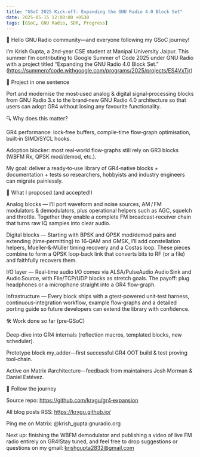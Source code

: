 ```yaml
---
title: "GSoC 2025 Kick‑off: Expanding the GNU Radio 4.0 Block Set"
date: 2025-05-15 12:00:00 +0530
tags: [GSoC, GNU Radio, SDR, Progress]
---
```


👋 Hello GNU Radio community—and everyone following my GSoC journey!

I’m Krish Gupta, a 2nd‑year CSE student at Manipal University Jaipur. This summer I’m contributing to Google Summer of Code 2025 under GNU Radio with a project titled “Expanding the GNU Radio 4.0 Block Set.”
(https://summerofcode.withgoogle.com/programs/2025/projects/ES4VxTjr)

🚀 Project in one sentence

Port and modernise the most‑used analog & digital signal‑processing blocks from GNU Radio 3.x to the brand‑new GNU Radio 4.0 architecture so that users can adopt GR4 without losing any favourite functionality.

🔍 Why does this matter?

GR4 performance: lock‑free buffers, compile‑time flow‑graph optimisation, built‑in SIMD/SYCL hooks.

Adoption blocker: most real‑world flow‑graphs still rely on GR3 blocks (WBFM Rx, QPSK mod/demod, etc.).

My goal: deliver a ready‑to‑use library of GR4‑native blocks + documentation + tests so researchers, hobbyists and industry engineers can migrate painlessly.

📝 What I proposed (and accepted!)

Analog blocks — I’ll port waveform and noise sources, AM / FM modulators & demodulators, plus operational helpers such as AGC, squelch and throttle. Together they enable a complete FM broadcast‑receiver chain that turns raw IQ samples into clear audio.

Digital blocks — Starting with BPSK and QPSK mod/demod pairs and extending (time‑permitting) to 16‑QAM and GMSK, I’ll add constellation helpers, Mueller‑&‑Müller timing recovery and a Costas loop. These pieces combine to form a QPSK loop‑back link that converts bits to RF (or a file) and faithfully recovers them.

I/O layer — Real‑time audio I/O comes via ALSA/PulseAudio Audio Sink and Audio Source, with File/TCP/UDP blocks as stretch goals. The payoff: plug headphones or a microphone straight into a GR4 flow‑graph.

Infrastructure — Every block ships with a gtest‑powered unit‑test harness, continuous‑integration workflow, example flow‑graphs and a detailed porting guide so future developers can extend the library with confidence.

🛠️ Work done so far (pre‑GSoC)

Deep‑dive into GR4 internals (reflection macros, templated blocks, new scheduler).

Prototype block my_adder—first successful GR4 OOT build & test proving tool‑chain.

Active on Matrix #architecture—feedback from maintainers Josh Morman & Daniel Estévez.

🔗 Follow the journey

Source repo: https://github.com/krxgu/gr4‑expansion

All blog posts RSS: https://krxgu.github.io/

Ping me on Matrix: @krish_gupta:gnuradio.org

Next up: finishing the WBFM demodulator and publishing a video of live FM radio entirely on GR4!Stay tuned, and feel free to drop suggestions or questions on my gmail: krishgupta2832@gmail.com